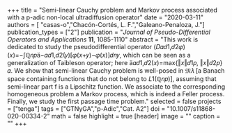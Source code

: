 +++
title = "Semi-linear Cauchy problem and Markov process associated with a p-adic non-local ultradiffusion operator"
date = "2020-03-11"
authors = [ "casas-o","Chacón-Cortés, L. F.","Galeano-Penaloza, J."]
publication_types = ["2"]
publication = "*Journal of Pseudo-Differential Operators and Applications*  **11**, 1085-1110"
abstract = "This work is dedicated to study the pseudodifferential operator (𝐷𝛼𝑑1,𝑑2𝜑)(𝑥)=−∫ℚ𝑛𝑝−𝛼𝑑1,𝑑2(𝑦)[𝜑(𝑥+𝑦)−𝜑(𝑥)]𝑑𝑛𝑦, which can be seen as a generalization of Taibleson operator; here 𝛼𝑑1,𝑑2(𝑥)=max{‖𝑥‖𝑑1𝑝, ‖𝑥‖𝑑2𝑝}𝛼. We show that semi-linear Cauchy problem is well-posed in 𝔐𝜆 [a Banach space containing functions that do not belong to 𝐿1(ℚ𝑛𝑝)], assuming that semi-linear part f is a Lipschitz function. We associate to the corresponding homogeneous problem a Markov process, which is indeed a Feller process. Finally, we study the first passage time problem."
selected = false
projects = ["tenga"]
tags = ["GTNyGA","p-Adic","Cat. A2"]
doi = "10.1007/s11868-020-00334-2"
math = false
highlight = true
[header]
image = ""
caption = ""
+++
